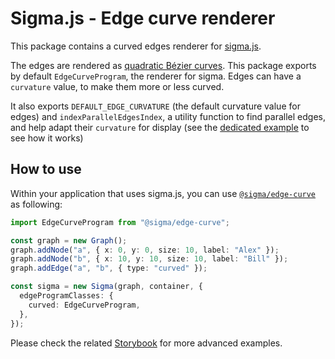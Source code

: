 # Sigma.js - Edge curve renderer

This package contains a curved edges renderer for [sigma.js](https://sigmajs.org).

The edges are rendered as [quadratic Bézier curves](https://en.wikipedia.org/wiki/B%C3%A9zier_curve#Quadratic_B%C3%A9zier_curves). This package exports by default `EdgeCurveProgram`, the renderer for sigma. Edges can have a `curvature` value, to make them more or less curved.

It also exports `DEFAULT_EDGE_CURVATURE` (the default curvature value for edges) and `indexParallelEdgesIndex`, a utility function to find parallel edges, and help adapt their `curvature` for display (see the [dedicated example](https://github.com/jacomyal/sigma.js/tree/main/packages/storybook/stories/edge-curve/parallel-edges.ts) to see how it works)

## How to use

Within your application that uses sigma.js, you can use [`@sigma/edge-curve`](https://www.npmjs.com/package/@sigma/edge-curve) as following:

```typescript
import EdgeCurveProgram from "@sigma/edge-curve";

const graph = new Graph();
graph.addNode("a", { x: 0, y: 0, size: 10, label: "Alex" });
graph.addNode("b", { x: 10, y: 10, size: 10, label: "Bill" });
graph.addEdge("a", "b", { type: "curved" });

const sigma = new Sigma(graph, container, {
  edgeProgramClasses: {
    curved: EdgeCurveProgram,
  },
});
```

Please check the related [Storybook](https://github.com/jacomyal/sigma.js/tree/main/packages/storybook/stories/edge-curve) for more advanced examples.
